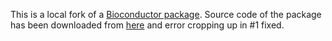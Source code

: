 This is a local fork of a [Bioconductor package](https://www.bioconductor.org/packages/release/bioc/html/ChIPQC.html). Source code of the package has been downloaded from [here](https://www.bioconductor.org/packages/release/bioc/src/contrib/ChIPQC_1.22.0.tar.gz) and error cropping up in #1 fixed.